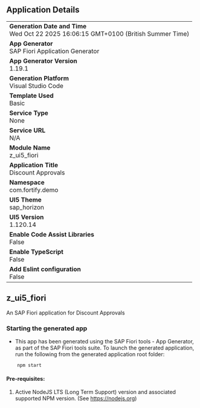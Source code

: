 ## Application Details
|               |
| ------------- |
|**Generation Date and Time**<br>Wed Oct 22 2025 16:06:15 GMT+0100 (British Summer Time)|
|**App Generator**<br>SAP Fiori Application Generator|
|**App Generator Version**<br>1.19.1|
|**Generation Platform**<br>Visual Studio Code|
|**Template Used**<br>Basic|
|**Service Type**<br>None|
|**Service URL**<br>N/A|
|**Module Name**<br>z_ui5_fiori|
|**Application Title**<br>Discount Approvals|
|**Namespace**<br>com.fortify.demo|
|**UI5 Theme**<br>sap_horizon|
|**UI5 Version**<br>1.120.14|
|**Enable Code Assist Libraries**<br>False|
|**Enable TypeScript**<br>False|
|**Add Eslint configuration**<br>False|

## z_ui5_fiori

An SAP Fiori application for Discount Approvals

### Starting the generated app

-   This app has been generated using the SAP Fiori tools - App Generator, as part of the SAP Fiori tools suite.  To launch the generated application, run the following from the generated application root folder:

```
    npm start
```

#### Pre-requisites:

1. Active NodeJS LTS (Long Term Support) version and associated supported NPM version.  (See https://nodejs.org)


